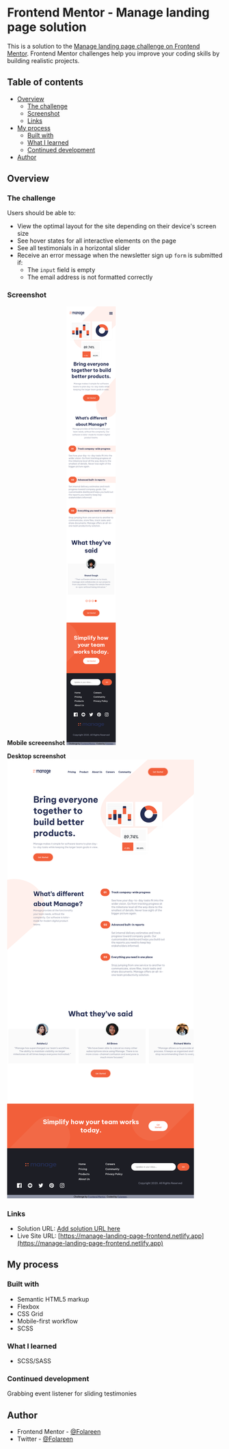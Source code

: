 # Frontend Mentor - Manage landing page solution

This is a solution to the [Manage landing page challenge on Frontend Mentor](https://www.frontendmentor.io/challenges/manage-landing-page-SLXqC6P5). Frontend Mentor challenges help you improve your coding skills by building realistic projects. 

## Table of contents

- [Overview](#overview)
  - [The challenge](#the-challenge)
  - [Screenshot](#screenshot)
  - [Links](#links)
- [My process](#my-process)
  - [Built with](#built-with)
  - [What I learned](#what-i-learned)
  - [Continued development](#continued-development)
- [Author](#author)


## Overview

### The challenge

Users should be able to:

- View the optimal layout for the site depending on their device's screen size
- See hover states for all interactive elements on the page
- See all testimonials in a horizontal slider
- Receive an error message when the newsletter sign up `form` is submitted if:
  - The `input` field is empty
  - The email address is not formatted correctly

### Screenshot

**Mobile screeenshot**
![](./images/screenshot/mobile-screenshot.png)

**Desktop screenshot**
![](./images/screenshot/desktop-screenshot.png)

### Links

- Solution URL: [Add solution URL here]( https://manage-landing-page-frontend.netlify.app/)
- Live Site URL: [https://manage-landing-page-frontend.netlify.app](https://manage-landing-page-frontend.netlify.app)

## My process

### Built with

- Semantic HTML5 markup
- Flexbox
- CSS Grid
- Mobile-first workflow
- SCSS

### What I learned

- SCSS/SASS

### Continued development

Grabbing event listener for sliding testimonies

## Author

- Frontend Mentor - [@Folareen](https://www.frontendmentor.io/profile/Folareen)
- Twitter - [@Folareen](https://www.twitter.com/__folareen__)